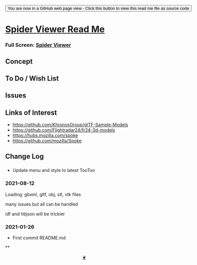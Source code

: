 <span style=display:none; >[You are now in a GitHub source code view - click this link to view Read Me file as a web page]( https://ladybug.tools/spider-2021/spider-viewer/readme.html  "View file as a web page." ) </span>

<div><input type=button onclick=window.top.location.href="https://github.com/ladybug-tools/spider-2021/tree/master/spider-viewer/";
value='You are now in a GitHub web page view - Click this button to view this read me file as source code' ></div>


# [Spider Viewer Read Me]( https://ladybug.tools/spider-2021/spider-viewer/readme.html )

<!--@@@
<div class=iframe-resize ><iframe src=https://ladybug.tools/spider-2021/ spider-viewer/ height=100% width=100% ></iframe></div>
_Spider Viewer in a resizable window. One finger to rotate. Two to zoom._
@@@-->

### Full Screen: [Spider Viewer]( https://ladybug.tools/spider-2021/spider-viewer/ )


## Concept


## To Do / Wish List


## Issues


## Links of Interest

* https://github.com/KhronosGroup/glTF-Sample-Models
* https://github.com/Flightradar24/fr24-3d-models
* https://hubs.mozilla.com/spoke
* https://github.com/mozilla/Spoke

## Change Log

###

* Update menu and style to latest TooToo

### 2021-08-12

Loading: gbxml, gltf, obj, stl, vtk files

many issues but all can be handled

idf and hbjson will be trickier

### 2021-01-26

* First commit README.md


**

<center title="Hello! Click me to go up to the top" ><a class=aDingbat href=javascript:window.scrollTo(0,0);> ❦ </a></center>
